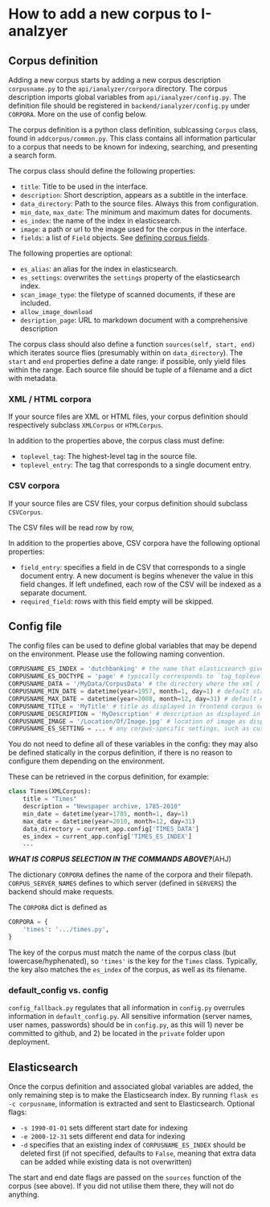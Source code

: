 # How to add a new corpus to I-analzyer

## Corpus definition
Adding a new corpus starts by adding a new corpus description `corpusname.py` to the `api/ianalyzer/corpora` directory. The corpus description imports global variables from `api/ianalyzer/config.py`. The definition file should be registered in `backend/ianalyzer/config.py` under `CORPORA`. More on the use of config below.

The corpus definition is a python class definition, sublcassing `Corpus` class, found in `addcorpus/common.py`. This class contains all information particular to a corpus that needs to be known for indexing, searching, and presenting a search form.

The corpus class should define the following properties:

- `title`: Title to be used in the interface.
- `description`: Short description, appears as a subtitle in the interface.
- `data_directory`: Path to the source files. Always this from configuration. 
- `min_date`, `max_date`: The minimum and maximum dates for documents.
- `es_index`: the name of the index in elasticsearch.
- `image`: a path or url to the image used for the corpus in the interface.
- `fields`: a list of `Field` objects. See [defining corpus fields](./Defining-corpus-fields.md).

The following properties are optional:
- `es_alias`: an alias for the index in elasticsearch.
- `es_settings`: overwrites the `settings` property of the elasticsearch index.
- `scan_image_type`: the filetype of scanned documents, if these are included.
- `allow_image_download`
- `desription_page`: URL to markdown document with a comprehensive description

The corpus class should also define a function `sources(self, start, end)` which iterates source flies (presumably within on `data_directory`). The `start` and `end` properties define a date range: if possible, only yield files within the range. Each source file should be tuple of a filename and a dict with metadata.

### XML / HTML corpora

If your source files are XML or HTML files, your corpus definition should respectively subclass `XMLCorpus` or `HTMLCorpus`.

In addition to the properties above, the corpus class must define:
- `toplevel_tag`: The highest-level tag in the source file.
- `toplevel_entry`: The tag that corresponds to a single document entry.

### CSV corpora
If your source files are CSV files, your corpus definition should subclass `CSVCorpus`.

The CSV files will be read row by row, 

In addition to the properties above, CSV corpora have the following optional properties:
- `field_entry`: specifies a field in de CSV that corresponds to a single document entry. A new document is begins whenever the value in this field changes. If left undefined, each row of the CSV will be indexed as a separate document.
- `required_field`: rows with this field empty will be skipped.

## Config file
The config files can be used to define global variables that may be depend on the environment. Please use the following naming convention.

```python
CORPUSNAME_ES_INDEX = 'dutchbanking' # the name that elasticsearch gives to the index
CORPUSNAME_ES_DOCTYPE = 'page' # typically corresponds to `tag_toplevel` in the corpus definition
CORPUSNAME_DATA = '/MyData/CorpusData' # the directory where the xml / html or other files are located
CORPUSNAME_MIN_DATE = datetime(year=1957, month=1, day=1) # default start date of indexing
CORPUSNAME_MAX_DATE = datetime(year=2008, month=12, day=31) # default end date of indexing
CORPUSNAME_TITLE = 'MyTitle' # title as displayed in frontend corpus selection menu
CORPUSNAME_DESCRIPTION = 'MyDescription' # description as displayed in corpus selection menu
CORPUSNAME_IMAGE = '/Location/Of/Image.jpg' # location of image as displayed in corpus selection menu
CORPUSNAME_ES_SETTING = ... # any corpus-specific settings, such as custom analyzers
```

You do not need to define all of these variables in the config: they may also be defined statically in the corpus definition, if there is no reason to configure them depending on the environment.

These can be retrieved in the corpus definition, for example:

```python
class Times(XMLCorpus):
    title = "Times"
    description = "Newspaper archive, 1785-2010"
    min_date = datetime(year=1785, month=1, day=1)
    max_date = datetime(year=2010, month=12, day=31)
    data_directory = current_app.config['TIMES_DATA']
    es_index = current_app.config['TIMES_ES_INDEX']
    ...
```

_**WHAT IS CORPUS SELECTION IN THE COMMANDS ABOVE?**_(AHJ)

The dictionary `CORPORA` defines the name of the corpora and their filepath. `CORPUS_SERVER_NAMES` defines to which server (defined in `SERVERS`) the backend should make requests.

The `CORPORA` dict is defined as

```python
CORPORA = {
    'times': '.../times.py',
}
```

The key of the corpus must match the name of the corpus class (but lowercase/hyphenated), so `'times'` is the key for the `Times` class. Typically, the key also matches the `es_index` of the corpus, as well as its filename.  

### default_config vs. config
`config_fallback.py` regulates that all information in `config.py` overrules information in `default_config.py`. All sensitive information (server names, user names, passwords) should be in `config.py`, as this will 1) never be committed to github, and 2) be located in the `private` folder upon deployment. 

## Elasticsearch
Once the corpus definition and associated global variables are added, the only remaining step is to make the Elasticsearch index. By running `flask es -c corpusname`, information is extracted and sent to Elasticsearch. 
Optional flags:
- `-s 1990-01-01` sets different start date for indexing
- `-e 2000-12-31` sets different end data for indexing
- `-d` specifies that an existing index of `CORPUSNAME_ES_INDEX` should be deleted first (if not specified, defaults to `False`, meaning that extra data can be added while existing data is not overwritten)

The start and end date flags are passed on the `sources` function of the corpus (see above). If you did not utilise them there, they will not do anything.
